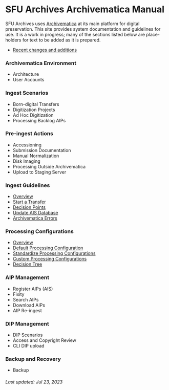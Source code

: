 # SFU Archives Archivematica Manual
SFU Archives uses [Archivematica](https://www.archivematica.org/en/) at its main platform for digital preservation. This site provides system documentation and guidelines for use. It is a work in progress; many of the sections listed below are place-holders for text to be added as it is prepared.
- [Recent changes and additions](recent-changes-additions.md)

### Archivematica Environment
- Architecture
- User Accounts

### Ingest Scenarios
- Born-digital Transfers
- Digitization Projects
- Ad Hoc Digitization
- Processing Backlog AIPs

### Pre-ingest Actions
- Accessioning
- Submission Documentation
- Manual Normalization
- Disk Imaging
- Processing Outside Archivematica
- Upload to Staging Server

### Ingest Guidelines
- [Overview](ingest-guidelines/overview.md)
- [Start a Transfer](ingest-guidelines/start-transfer.md)
- [Decision Points](ingest-guidelines/decision-points.md)
- [Update AIS Database](ingest-guidelines/update-ais.md)
- [Archivematica Errors](ingest-guidelines/errors.md)

### Processing Configurations
- [Overview](processing-configurations/overview.md)
- [Default Processing Configuration](processing-configurations/default-config.md)
- [Standardize Processing Configurations](processing-configurations/standardized-configs.md)
- [Custom Processing Configurations](processing-configurations/customized-configs.md)
- [Decision Tree](../downloads/decision-tree-processing-configs.png)

### AIP Management
- Register AIPs (AIS)
- Fixity
- Search AIPs
- Download AIPs
- AIP Re-ingest

### DIP Management
- DIP Scenarios
- Access and Copyright Review
- CLI DIP upload

### Backup and Recovery
- Backup

###### Last updated: Jul 23, 2023
